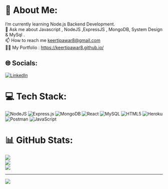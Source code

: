 # 💫 About Me:
I’m currently learning Node.js Backend Development.<br>💬 Ask me about Javascript , NodeJS ,ExpressJS , MongoDB, System Design & MySql .<br>📫 How to reach me keertipawar8@gmail.com<br>👨‍💻 My Portfolio : https://keertipawar8.github.io/


## 🌐 Socials:
[![LinkedIn](https://img.shields.io/badge/LinkedIn-%230077B5.svg?logo=linkedin&logoColor=white)](https://www.linkedin.com/in/keertipawar/) 

# 💻 Tech Stack:
![NodeJS](https://img.shields.io/badge/node.js-6DA55F?style=for-the-badge&logo=node.js&logoColor=white) ![Express.js](https://img.shields.io/badge/express.js-%23404d59.svg?style=for-the-badge&logo=express&logoColor=%2361DAFB) ![MongoDB](https://img.shields.io/badge/MongoDB-%234ea94b.svg?style=for-the-badge&logo=mongodb&logoColor=white) ![React](https://img.shields.io/badge/react-%2320232a.svg?style=for-the-badge&logo=react&logoColor=%2361DAFB) ![MySQL](https://img.shields.io/badge/mysql-%2300f.svg?style=for-the-badge&logo=mysql&logoColor=white) ![HTML5](https://img.shields.io/badge/html5-%23E34F26.svg?style=for-the-badge&logo=html5&logoColor=white) ![Heroku](https://img.shields.io/badge/heroku-%23430098.svg?style=for-the-badge&logo=heroku&logoColor=white) ![Postman](https://img.shields.io/badge/Postman-FF6C37?style=for-the-badge&logo=postman&logoColor=white) ![JavaScript](https://img.shields.io/badge/javascript-%23323330.svg?style=for-the-badge&logo=javascript&logoColor=%23F7DF1E)
# 📊 GitHub Stats:
![](https://github-readme-stats.vercel.app/api?username=KeertiPawar8&theme=dark&hide_border=false&include_all_commits=true&count_private=true)<br/>
![](https://github-readme-streak-stats.herokuapp.com/?user=KeertiPawar8&theme=dark&hide_border=false)<br/>
![](https://github-readme-stats.vercel.app/api/top-langs/?username=KeertiPawar8&theme=dark&hide_border=false&include_all_commits=true&count_private=true&layout=compact)

---
[![](https://visitcount.itsvg.in/api?id=KeertiPawar8&icon=0&color=0)](https://visitcount.itsvg.in)

<!-- Proudly created with GPRM ( https://gprm.itsvg.in ) -->
